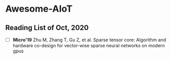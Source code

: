 # Awesome-AIoT

## Reading List of Oct, 2020
- [ ] **Micro'19** Zhu M, Zhang T, Gu Z, et al. Sparse tensor core: Algorithm and hardware co-design for vector-wise sparse neural networks on modern gpus

